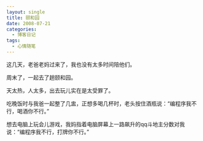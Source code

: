 ```yaml
---
layout: single
title: 颐和园
date: 2008-07-21
categories:
  - 博客日记
tags:
  - 心情随笔
---
```


这几天，老爸老妈过来了，我也没有太多时间陪他们。

周末了，一起去了趟颐和园。

天太热，人太多，出去玩儿实在是太受罪了。

吃晚饭时与我爸一起整了几盅，正想多喝几杯时，老头按住酒瓶说：“编程序我不行，喝酒你不行。”

想去电脑上玩会儿游戏，我妈指着电脑屏幕上一路飙升的qq斗地主分数对我说：“编程序我不行，打牌你不行。”
